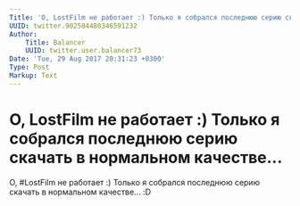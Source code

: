 ```yaml
---
Title: 'О, LostFilm не работает :) Только я собрался последнюю серию скачать в нормальном качестве...'
UUID: twitter.902584480346591232
Author:
    Title: Balancer
    UUID: twitter.user.balancer73
Date: 'Tue, 29 Aug 2017 20:31:23 +0300'
Type: Post
Markup: Text
---
```


# О, LostFilm не работает :) Только я собрался последнюю серию скачать в нормальном качестве...

О, #LostFilm не работает :) Только я собрался последнюю
серию скачать в нормальном качестве... :D